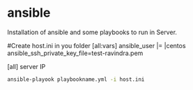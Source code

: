# ansible
Installation of ansible and some playbooks to run in Server.

#Create host.ini in you folder
[all:vars]
ansible_user |= |centos
ansible_ssh_private_key_file=test-ravindra.pem 

[all]
server IP

```sh
ansible-playook playbookname.yml -i host.ini
```
